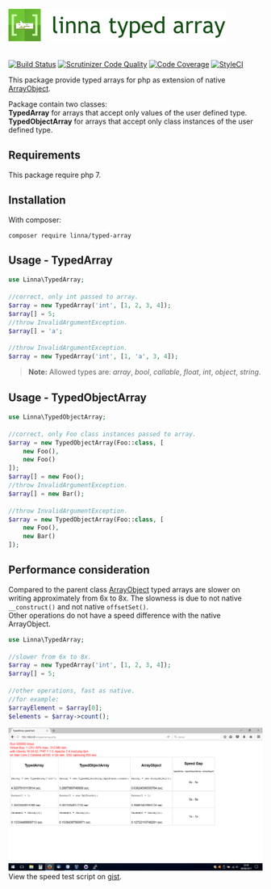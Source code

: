 ![Linna Array](logo-array.png)
<br/>
<br/>
<br/>
[![Build Status](https://travis-ci.org/linna/typed-array.svg?branch=master)](https://travis-ci.org/linna/typed-array)
[![Scrutinizer Code Quality](https://scrutinizer-ci.com/g/linna/typed-array/badges/quality-score.png?b=master)](https://scrutinizer-ci.com/g/linna/typed-array/?branch=master)
[![Code Coverage](https://scrutinizer-ci.com/g/linna/typed-array/badges/coverage.png?b=master)](https://scrutinizer-ci.com/g/linna/typed-array/?branch=master)
[![StyleCI](https://styleci.io/repos/93407083/shield?branch=master&style=flat)](https://styleci.io/repos/93407083)


This package provide typed arrays for php as extension of native [ArrayObject](http://php.net/manual/en/class.arrayobject.php).  

Package contain two classes:  
**TypedArray** for arrays that accept only values of the user defined type.  
**TypedObjectArray** for arrays that accept only class instances of the user defined type.

## Requirements
This package require php 7.

## Installation
With composer:
```
composer require linna/typed-array
```

## Usage - TypedArray
```php
use Linna\TypedArray;

//correct, only int passed to array.
$array = new TypedArray('int', [1, 2, 3, 4]);
$array[] = 5;
//throw InvalidArgumentException.
$array[] = 'a';

//throw InvalidArgumentException.
$array = new TypedArray('int', [1, 'a', 3, 4]);
```
> **Note:** Allowed types are: *array*, *bool*, *callable*, *float*, *int*, *object*, *string*.

## Usage - TypedObjectArray
```php
use Linna\TypedObjectArray;

//correct, only Foo class instances passed to array.
$array = new TypedObjectArray(Foo::class, [
    new Foo(),
    new Foo()
]);
$array[] = new Foo();
//throw InvalidArgumentException.
$array[] = new Bar();

//throw InvalidArgumentException.
$array = new TypedObjectArray(Foo::class, [
    new Foo(),
    new Bar()
]);
```
## Performance consideration
Compared to the parent class [ArrayObject](http://php.net/manual/en/class.arrayobject.php) typed arrays are slower on writing
approximately from 6x to 8x. The slowness is due to not native `__construct()` and not native `offsetSet()`.  
Other operations do not have a speed difference with the native ArrayObject.
```php
use Linna\TypedArray;

//slower from 6x to 8x.
$array = new TypedArray('int', [1, 2, 3, 4]);
$array[] = 5;

//other operations, fast as native.
//for example:
$arrayElement = $array[0];
$elements = $array->count();
```
![Array Speed Test](array-speed-test.png)
View the speed test script on [gist](https://gist.github.com/s3b4stian/9441af5855b795cc1569b3cdb5e7526d).
